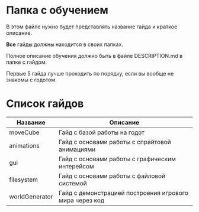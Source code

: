 # Папка с обучением
В этом файле нужно будет представлять название гайда и краткое описание.

**Все** гайды должны находится в своих папках.

Полное описание обучения должно быть в файле DESCRIPTION.md в папке с гайдом.

Первые 5 гайда лучше проходить по порядку, если вы вообще не знакомы с годотом.

# Список гайдов
|Название|Описание|
|-|-|
|moveCube| Гайд с базой работы на годот|
|animations | Гайд с основами работы с спрайтовой анимациями|
|gui | Гайд с основами работы с графическим интерейсом|
|filesystem | Гайд с основами работы с файловой системой|
|worldGenerator | Гайд с демонстрацией построения игрового мира через код|
